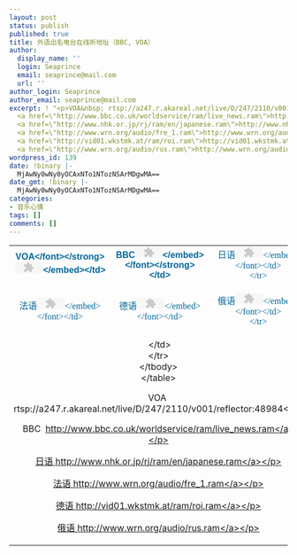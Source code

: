 ```yaml
---
layout: post
status: publish
published: true
title: 外语出名电台在线听地址（BBC, VOA）
author:
  display_name: ''
  login: Seaprince
  email: seaprince@mail.com
  url: ''
author_login: Seaprince
author_email: seaprince@mail.com
excerpt: ! "<p>VOA&nbsp; rtsp://a247.r.akareal.net/live/D/247/2110/v001/reflector:48984</p>\r\n<p>BBC&nbsp;
  <a href=\"http://www.bbc.co.uk/worldservice/ram/live_news.ram\">http://www.bbc.co.uk/worldservice/ram/live_news.ram</a></p>\r\n<p>日语
  <a href=\"http://www.nhk.or.jp/rj/ram/en/japanese.ram\">http://www.nhk.or.jp/rj/ram/en/japanese.ram</a></p>\r\n<p>法语
  <a href=\"http://www.wrn.org/audio/fre_1.ram\">http://www.wrn.org/audio/fre_1.ram</a></p>\r\n<p>德语
  <a href=\"http://vid01.wkstmk.at/ram/roi.ram\">http://vid01.wkstmk.at/ram/roi.ram</a></p>\r\n<p>俄语
  <a href=\"http://www.wrn.org/audio/rus.ram\">http://www.wrn.org/audio/rus.ram</a></p>"
wordpress_id: 139
date: !binary |-
  MjAwNy0wNy0yOCAxNTo1NTozNSArMDgwMA==
date_gmt: !binary |-
  MjAwNy0wNy0yOCAxNTo1NTozNSArMDgwMA==
categories:
- 音乐心情
tags: []
comments: []
---
```

<table style="border-collapse: collapse" bordercolor="#111111" cellspacing="8" cellpadding="8" width="100%" background="images&#47;bgpic&#47;000000.gif" border="0">
<tbody>
<tr>
<td align="center" width="34%" height="16"><strong><font face="Arial" color="#006699">VOA<&#47;font><&#47;strong><embed src="rtsp:&#47;&#47;a247.r.akareal.net&#47;live&#47;D&#47;247&#47;2110&#47;v001&#47;reflector:48984" width="52" height="20" type="audio&#47;x-pn-realaudio-plugin" tppabs="defaultsound&#47;1.rm" controls="PlayButton" autostart="false"><&#47;embed><&#47;td></p>
<td align="center" width="33%" colspan="2" height="16"><strong><font face="Arial" color="#006699">BBC<embed src="http:&#47;&#47;www.bbc.co.uk&#47;worldservice&#47;ram&#47;live_news.ram" width="50" height="20" type="audio&#47;x-pn-realaudio-plugin" autostart="false" controls="PlayButton" tppabs="defaultsound&#47;1.rm"><&#47;embed><&#47;font><&#47;strong><&#47;td></p>
<td align="center" width="33%" height="16"><font face="黑体" color="#006699">日语<embed src="http:&#47;&#47;www.nhk.or.jp&#47;rj&#47;ram&#47;en&#47;japanese.ram" width="50" height="20" type="audio&#47;x-pn-realaudio-plugin" tppabs="defaultsound&#47;1.rm" controls="PlayButton" autostart="false"><&#47;embed><&#47;font><&#47;td><br />
        <&#47;tr></p>
<tr>
<td align="center" width="34%" height="16"><font face="黑体" color="#006699">法语<embed src="http:&#47;&#47;www.wrn.org&#47;audio&#47;fre_1.ram" width="50" height="20" type="audio&#47;x-pn-realaudio-plugin" tppabs="defaultsound&#47;1.rm" controls="PlayButton" autostart="false"><&#47;embed><&#47;font><&#47;td></p>
<td align="center" width="33%" colspan="2" height="16"><font face="黑体" color="#006699">德语<embed src="http:&#47;&#47;vid01.wkstmk.at&#47;ram&#47;roi.ram" width="50" height="20" type="audio&#47;x-pn-realaudio-plugin" autostart="false" controls="PlayButton" tppabs="defaultsound&#47;1.rm"><&#47;embed><&#47;font><&#47;td></p>
<td align="center" width="33%" height="16"><font face="黑体" color="#006699">俄语<embed src="http:&#47;&#47;www.wrn.org&#47;audio&#47;rus.ram" width="50" height="20" type="audio&#47;x-pn-realaudio-plugin" autostart="false" controls="PlayButton" tppabs="defaultsound&#47;1.rm"><&#47;embed><&#47;font><&#47;td><br />
        <&#47;tr></p>
<tr>
<td align="center" width="100%" colspan="4" height="16">&nbsp;<&#47;td><br />
        <&#47;tr><br />
    <&#47;tbody><br />
<&#47;table></p>
<p>VOA&nbsp; rtsp:&#47;&#47;a247.r.akareal.net&#47;live&#47;D&#47;247&#47;2110&#47;v001&#47;reflector:48984<&#47;p></p>
<p>BBC&nbsp; <a href="http:&#47;&#47;www.bbc.co.uk&#47;worldservice&#47;ram&#47;live_news.ram">http:&#47;&#47;www.bbc.co.uk&#47;worldservice&#47;ram&#47;live_news.ram<&#47;a><&#47;p></p>
<p>日语 <a href="http:&#47;&#47;www.nhk.or.jp&#47;rj&#47;ram&#47;en&#47;japanese.ram">http:&#47;&#47;www.nhk.or.jp&#47;rj&#47;ram&#47;en&#47;japanese.ram<&#47;a><&#47;p></p>
<p>法语 <a href="http:&#47;&#47;www.wrn.org&#47;audio&#47;fre_1.ram">http:&#47;&#47;www.wrn.org&#47;audio&#47;fre_1.ram<&#47;a><&#47;p></p>
<p>德语 <a href="http:&#47;&#47;vid01.wkstmk.at&#47;ram&#47;roi.ram">http:&#47;&#47;vid01.wkstmk.at&#47;ram&#47;roi.ram<&#47;a><&#47;p></p>
<p>俄语 <a href="http:&#47;&#47;www.wrn.org&#47;audio&#47;rus.ram">http:&#47;&#47;www.wrn.org&#47;audio&#47;rus.ram<&#47;a><&#47;p></p>
